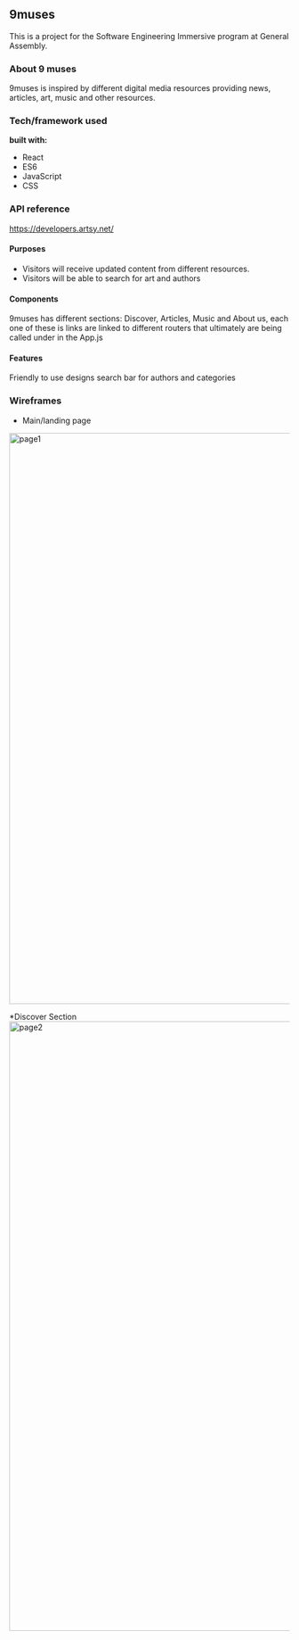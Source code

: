 
## 9muses
This is a project for the Software Engineering Immersive program at General Assembly.

### About 9 muses
9muses is inspired by different digital media resources providing news, articles, art, music and other resources.

### Tech/framework used
<b>built with:</b>
* React
* ES6
* JavaScript
* CSS

### API reference
https://developers.artsy.net/

#### Purposes
* Visitors will receive updated content from different resources.
* Visitors will be able to search for art and authors

#### Components
9muses has different sections: Discover, Articles, Music and About us, each one of these is links are linked to different routers that ultimately are being called under <Routes /> in the App.js

#### Features
Friendly to use designs
search bar for authors and categories

### Wireframes
* Main/landing page
<img width="1024" alt="page1" src="https://user-images.githubusercontent.com/20978259/60345209-7b036c00-9986-11e9-8bec-63e01ea56ff1.png">

*Discover Section
<img width="1093" alt="page2" src="https://user-images.githubusercontent.com/20978259/60345618-6e334800-9987-11e9-9e68-77f9ec1c9e06.png">

